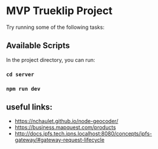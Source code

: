 # MVP Trueklip Project

Try running some of the following tasks:

## Available Scripts

In the project directory, you can run:

### `cd server`
### `npm run dev`

## useful links:
* https://nchaulet.github.io/node-geocoder/
* https://business.mapquest.com/products
* http://docs.ipfs.tech.ipns.localhost:8080/concepts/ipfs-gateway/#gateway-request-lifecycle
